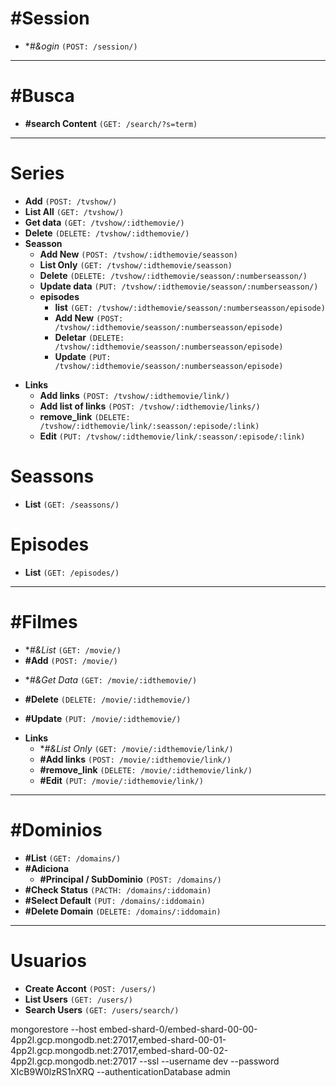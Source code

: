 # #Session 
* **#&*ogin** `(POST: /session/)`


****

# #Busca 
* **#search Content** `(GET: /search/?s=term)`

****

# Series
* **Add** `(POST: /tvshow/)`
* **List All** `(GET: /tvshow/)`
* **Get data** `(GET: /tvshow/:idthemovie/)`
* **Delete** `(DELETE: /tvshow/:idthemovie/)`
* **Seasson**
    * **Add New** `(POST: /tvshow/:idthemovie/seasson)`
    * **List Only** `(GET: /tvshow/:idthemovie/seasson)`
    * **Delete** `(DELETE: /tvshow/:idthemovie/seasson/:numberseasson/)`
    * **Update data** `(PUT: /tvshow/:idthemovie/seasson/:numberseasson/)`
    * **episodes**
        * **list** `(GET: /tvshow/:idthemovie/seasson/:numberseasson/episode)`
        * **Add New** `(POST: /tvshow/:idthemovie/seasson/:numberseasson/episode)`
        * **Deletar** `(DELETE: /tvshow/:idthemovie/seasson/:numberseasson/episode)`
        * **Update** `(PUT: /tvshow/:idthemovie/seasson/:numberseasson/episode)`
- **Links**
    * **Add links** `(POST: /tvshow/:idthemovie/link/)`
    * **Add list of links** `(POST: /tvshow/:idthemovie/links/)`
    * **remove_link** `(DELETE: /tvshow/:idthemovie/link/:seasson/:episode/:link)`
    * **Edit** `(PUT: /tvshow/:idthemovie/link/:seasson/:episode/:link)`

# Seassons
* **List** `(GET: /seassons/)`

# Episodes
* **List** `(GET: /episodes/)`

****

# #Filmes
+ **#&*List** `(GET: /movie/)`
+ **#Add** `(POST: /movie/)`
- **#&*Get Data** `(GET: /movie/:idthemovie/)`
+ **#Delete** `(DELETE: /movie/:idthemovie/)`
* **#Update** `(PUT: /movie/:idthemovie/)`
- **Links**
    * **#&*List Only** `(GET: /movie/:idthemovie/link/)`
    * **#Add links** `(POST: /movie/:idthemovie/link/)`
    * **#remove_link** `(DELETE: /movie/:idthemovie/link/)`
    * **#Edit** `(PUT: /movie/:idthemovie/link/)`


****

# #Dominios
* **#List** `(GET: /domains/)`
* **#Adiciona**
    * **#Principal / SubDominio** `(POST: /domains/)`
* **#Check Status** `(PACTH: /domains/:iddomain)`
* **#Select Default** `(PUT: /domains/:iddomain)`
* **#Delete Domain** `(DELETE: /domains/:iddomain)`

****
# Usuarios
* **Create Accont** `(POST: /users/)`
* **List Users** `(GET: /users/)`
* **Search Users** `(GET: /users/search/)`



mongorestore --host embed-shard-0/embed-shard-00-00-4pp2l.gcp.mongodb.net:27017,embed-shard-00-01-4pp2l.gcp.mongodb.net:27017,embed-shard-00-02-4pp2l.gcp.mongodb.net:27017 --ssl --username dev --password XIcB9W0lzRS1nXRQ --authenticationDatabase admin